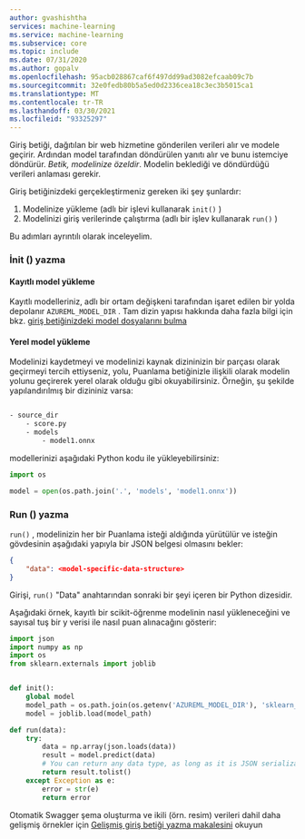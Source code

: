```yaml
---
author: gvashishtha
services: machine-learning
ms.service: machine-learning
ms.subservice: core
ms.topic: include
ms.date: 07/31/2020
ms.author: gopalv
ms.openlocfilehash: 95acb028867caf6f497dd99ad3082efcaab09c7b
ms.sourcegitcommit: 32e0fedb80b5a5ed0d2336cea18c3ec3b5015ca1
ms.translationtype: MT
ms.contentlocale: tr-TR
ms.lasthandoff: 03/30/2021
ms.locfileid: "93325297"
---
```

Giriş betiği, dağıtılan bir web hizmetine gönderilen verileri alır ve modele geçirir. Ardından model tarafından döndürülen yanıtı alır ve bunu istemciye döndürür. *Betik, modelinize özeldir*. Modelin beklediği ve döndürdüğü verileri anlaması gerekir.

Giriş betiğinizdeki gerçekleştirmeniz gereken iki şey şunlardır:

1. Modelinize yükleme (adlı bir işlevi kullanarak `init()` )
1. Modelinizi giriş verilerinde çalıştırma (adlı bir işlev kullanarak `run()` )

Bu adımları ayrıntılı olarak inceleyelim.

### <a name="writing-init"></a>İnit () yazma 

#### <a name="loading-a-registered-model"></a>Kayıtlı model yükleme

Kayıtlı modelleriniz, adlı bir ortam değişkeni tarafından işaret edilen bir yolda depolanır `AZUREML_MODEL_DIR` . Tam dizin yapısı hakkında daha fazla bilgi için bkz. [giriş betiğinizdeki model dosyalarını bulma](../articles/machine-learning/how-to-deploy-advanced-entry-script.md#load-registered-models)

#### <a name="loading-a-local-model"></a>Yerel model yükleme

Modelinizi kaydetmeyi ve modelinizi kaynak dizininizin bir parçası olarak geçirmeyi tercih ettiyseniz, yolu, Puanlama betiğinizle ilişkili olarak modelin yolunu geçirerek yerel olarak olduğu gibi okuyabilirsiniz. Örneğin, şu şekilde yapılandırılmış bir dizininiz varsa:

```bash

- source_dir
    - score.py
    - models
        - model1.onnx

```

modellerinizi aşağıdaki Python kodu ile yükleyebilirsiniz:

```python
import os

model = open(os.path.join('.', 'models', 'model1.onnx'))
```

### <a name="writing-run"></a>Run () yazma

`run()` , modelinizin her bir Puanlama isteği aldığında yürütülür ve isteğin gövdesinin aşağıdaki yapıyla bir JSON belgesi olmasını bekler:

```json
{
    "data": <model-specific-data-structure>
}

```

Girişi, `run()` "Data" anahtarından sonraki bir şeyi içeren bir Python dizesidir.

Aşağıdaki örnek, kayıtlı bir scikit-öğrenme modelinin nasıl yükleneceğini ve sayısal tuş bir y verisi ile nasıl puan alınacağını gösterir:

```python
import json
import numpy as np
import os
from sklearn.externals import joblib


def init():
    global model
    model_path = os.path.join(os.getenv('AZUREML_MODEL_DIR'), 'sklearn_mnist_model.pkl')
    model = joblib.load(model_path)

def run(data):
    try:
        data = np.array(json.loads(data))
        result = model.predict(data)
        # You can return any data type, as long as it is JSON serializable.
        return result.tolist()
    except Exception as e:
        error = str(e)
        return error
```

Otomatik Swagger şema oluşturma ve ikili (örn. resim) verileri dahil daha gelişmiş örnekler için [Gelişmiş giriş betiği yazma makalesini](../articles/machine-learning/how-to-deploy-advanced-entry-script.md) okuyun